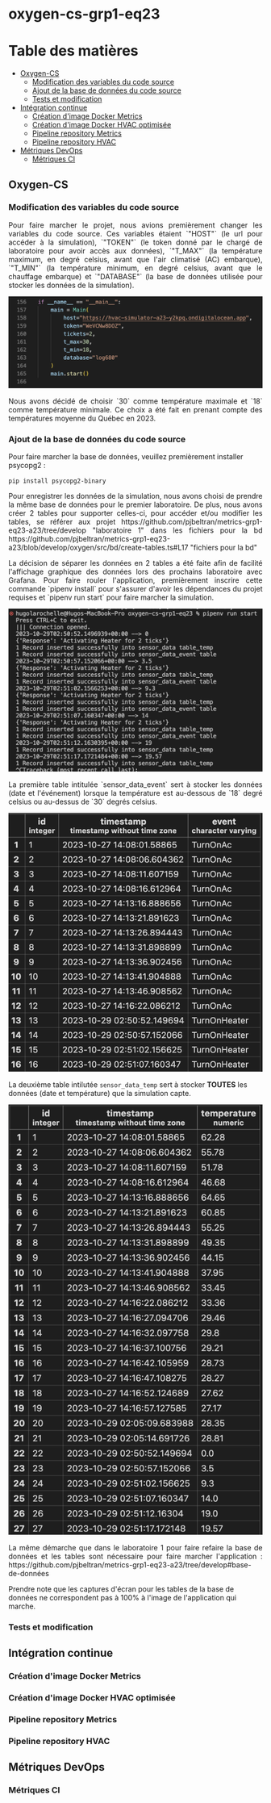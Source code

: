 # oxygen-cs-grp1-eq23

# Table des matières 

- [Oxygen-CS](#oxygen-cs)
  - [Modification des variables du code source](#modification-des-variables-du-code-source)
  - [Ajout de la base de données du code source](#ajout-de-la-base-de-données-du-code-source)
  - [Tests et modification](#tests-et-modification)
- [Intégration continue](#intégration-continue)
  - [Création d'image Docker Metrics](#création-dimage-docker-metrics)
  - [Création d'image Docker HVAC optimisée](#création-dimage-docker-hvac-optimisée)
  - [Pipeline repository Metrics](#pipeline-repository-metrics)
  - [Pipeline repository HVAC](#pipeline-repository-hvac)
- [Métriques DevOps](#métriques-devops)
  - [Métriques CI](#métriques-ci)
 
## Oxygen-CS

### Modification des variables du code source

<p align="justify">Pour faire marcher le projet, nous avions premièrement changer les variables du code source. Ces variables étaient `"HOST"` (le url pour accéder à la simulation), `"TOKEN"` (le token donné par le chargé de laboratoire pour avoir accès aux données), `"T_MAX"` (la température maximum, en degré celsius, avant que l'air climatisé (AC) embarque), `"T_MIN"` (la température minimum, en degré celsius, avant que le chauffage embarque) et `"DATABASE"` (la base de données utilisée pour stocker les données de la simulation).</p>

![image](./variables.png)

<p align="justify">Nous avons décidé de choisir `30` comme température maximale et `18` comme température minimale. Ce choix a été fait en prenant compte des températures moyenne du Québec en 2023.</p>

### Ajout de la base de données du code source

Pour faire marcher la base de données, veuillez premièrement installer psycopg2 : 
```
pip install psycopg2-binary
```
<p align="justify">Pour enregistrer les données de la simulation, nous avons choisi de prendre la même base de données pour le premier laboratoire. De plus, nous avons créer 2 tables pour supporter celles-ci, pour accéder et/ou modifier les tables, se référer aux projet https://github.com/pjbeltran/metrics-grp1-eq23-a23/tree/develop "laboratoire 1" dans les fichiers pour la bd https://github.com/pjbeltran/metrics-grp1-eq23-a23/blob/develop/oxygen/src/bd/create-tables.ts#L17 "fichiers pour la bd" </p>

<p align="justify">La décision de séparer les données en 2 tables a été faite afin de facilité l'affichage graphique des données lors des prochains laboratoire avec Grafana. Pour faire rouler l'application, premièrement inscrire cette commande `pipenv install` pour s'assurer d'avoir les dépendances du projet requises et `pipenv run start` pour faire marcher la simulation.</p>

![image](./app_start.png)

<p align="justify">La première table intitulée `sensor_data_event` sert à stocker les données (date et l'événement) lorsque la température est au-dessous de `18` degré celsius ou au-dessus de `30` degrés celsius.</p>

![image](./event.png)

La deuxième table intilutée `sensor_data_temp` sert à stocker **TOUTES** les données (date et température) que la simulation capte.

![image](./temp.png)

<p align="justify">La même démarche que dans le laboratoire 1 pour faire refaire la base de données et les tables sont nécessaire pour faire marcher l'application : https://github.com/pjbeltran/metrics-grp1-eq23-a23/tree/develop#base-de-données </p>

Prendre note que les captures d'écran pour les tables de la base de données ne correspondent pas à 100% à l'image de l'application qui marche.


### Tests et modification



## Intégration continue

### Création d'image Docker Metrics

### Création d'image Docker HVAC optimisée

### Pipeline repository Metrics

### Pipeline repository HVAC

## Métriques DevOps

### Métriques CI
